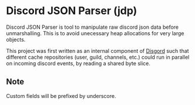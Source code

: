 # Discord JSON Parser (jdp)
Discord JSON Parser is tool to manipulate raw discord json data before unmarshalling. This is to avoid unecessary heap allocations for very large objects.

This project was first written as an internal component of [Disgord](https://github.com/andersfylling/disgord) such that different cache repositories (user, guild, channels, etc.) could run in parallel on incoming discord events, by reading a shared byte slice.

## Note
Custom fields will be prefixed by underscore.
